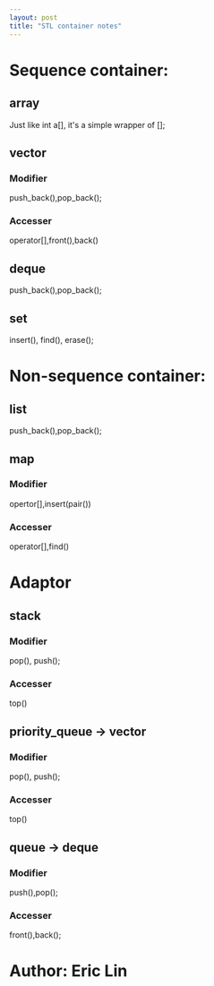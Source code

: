 ```yaml
---
layout: post
title: "STL container notes"
---
```


# Sequence container:
## array
Just like int a[], it's a simple wrapper of [];

## vector
### Modifier
push_back(),pop_back();
### Accesser
operator[],front(),back()

## deque
push_back(),pop_back();

## set
insert(), find(), erase();

# Non-sequence container:

## list
push_back(),pop_back();


## map
### Modifier
opertor[],insert(pair())
### Accesser
operator[],find()

# Adaptor

## stack
### Modifier
pop(), push();
### Accesser
top()

## priority_queue -> vector
### Modifier
pop(), push();
### Accesser
top()


## queue -> deque
### Modifier
push(),pop();
### Accesser
front(),back();


# Author: Eric Lin
